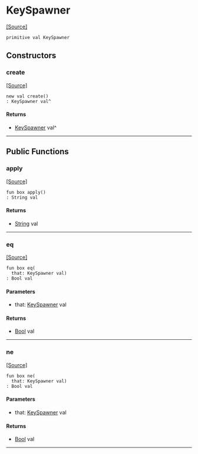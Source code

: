 # KeySpawner
<span class="source-link">[[Source]](src/mqtt-primitives/regStrings.md#L-0-11)</span>
```pony
primitive val KeySpawner
```

## Constructors

### create
<span class="source-link">[[Source]](src/mqtt-primitives/regStrings.md#L-0-11)</span>


```pony
new val create()
: KeySpawner val^
```

#### Returns

* [KeySpawner](mqtt-primitives-KeySpawner.md) val^

---

## Public Functions

### apply
<span class="source-link">[[Source]](src/mqtt-primitives/regStrings.md#L-0-11)</span>


```pony
fun box apply()
: String val
```

#### Returns

* [String](builtin-String.md) val

---

### eq
<span class="source-link">[[Source]](src/mqtt-primitives/regStrings.md#L-0-11)</span>


```pony
fun box eq(
  that: KeySpawner val)
: Bool val
```
#### Parameters

*   that: [KeySpawner](mqtt-primitives-KeySpawner.md) val

#### Returns

* [Bool](builtin-Bool.md) val

---

### ne
<span class="source-link">[[Source]](src/mqtt-primitives/regStrings.md#L-0-11)</span>


```pony
fun box ne(
  that: KeySpawner val)
: Bool val
```
#### Parameters

*   that: [KeySpawner](mqtt-primitives-KeySpawner.md) val

#### Returns

* [Bool](builtin-Bool.md) val

---

